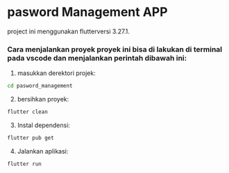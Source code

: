 # pasword Management APP
project ini menggunakan flutterversi 3.27.1.
### Cara menjalankan  proyek proyek ini bisa di lakukan di terminal pada vscode dan menjalankan perintah dibawah ini:

1. masukkan derektori projek:
 ```bash
cd pasword_management
```

2. bersihkan proyek:
```bash
flutter clean
```

3. Instal dependensi:
```bash
flutter pub get
```

4. Jalankan aplikasi:
```bash
flutter run
```




